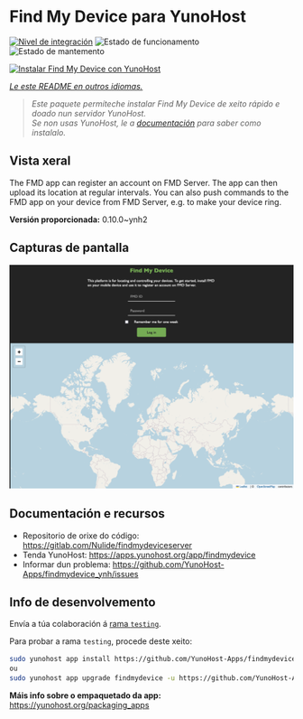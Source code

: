 <!--
NOTA: Este README foi creado automáticamente por <https://github.com/YunoHost/apps/tree/master/tools/readme_generator>
NON debe editarse manualmente.
-->

# Find My Device para YunoHost

[![Nivel de integración](https://apps.yunohost.org/badge/integration/findmydevice)](https://ci-apps.yunohost.org/ci/apps/findmydevice/)
![Estado de funcionamento](https://apps.yunohost.org/badge/state/findmydevice)
![Estado de mantemento](https://apps.yunohost.org/badge/maintained/findmydevice)

[![Instalar Find My Device con YunoHost](https://install-app.yunohost.org/install-with-yunohost.svg)](https://install-app.yunohost.org/?app=findmydevice)

*[Le este README en outros idiomas.](./ALL_README.md)*

> *Este paquete permíteche instalar Find My Device de xeito rápido e doado nun servidor YunoHost.*  
> *Se non usas YunoHost, le a [documentación](https://yunohost.org/install) para saber como instalalo.*

## Vista xeral

The FMD app can register an account on FMD Server. The app can then upload its location at regular intervals.
You can also push commands to the FMD app on your device from FMD Server, e.g. to make your device ring.

**Versión proporcionada:** 0.10.0~ynh2

## Capturas de pantalla

![Captura de pantalla de Find My Device](./doc/screenshots/screenshot.png)

## Documentación e recursos

- Repositorio de orixe do código: <https://gitlab.com/Nulide/findmydeviceserver>
- Tenda YunoHost: <https://apps.yunohost.org/app/findmydevice>
- Informar dun problema: <https://github.com/YunoHost-Apps/findmydevice_ynh/issues>

## Info de desenvolvemento

Envía a túa colaboración á [rama `testing`](https://github.com/YunoHost-Apps/findmydevice_ynh/tree/testing).

Para probar a rama `testing`, procede deste xeito:

```bash
sudo yunohost app install https://github.com/YunoHost-Apps/findmydevice_ynh/tree/testing --debug
ou
sudo yunohost app upgrade findmydevice -u https://github.com/YunoHost-Apps/findmydevice_ynh/tree/testing --debug
```

**Máis info sobre o empaquetado da app:** <https://yunohost.org/packaging_apps>
